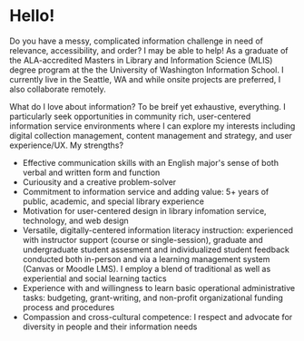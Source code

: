 <h1>Hello!</h1>

<p class="lead">Do you have a messy, complicated information challenge in need of relevance, accessibility, and order? I may be able to help! As a graduate of the ALA-accredited Masters in Library and Information Science (MLIS) degree program at the the University of Washington Information School. I currently live in the Seattle, WA and while onsite projects are preferred, I also collaborate remotely.</p>

<p>What do I love about information? To be breif yet exhaustive, everything. I particularly seek opportunities in community rich, user-centered information service environments where I can explore my interests including digital collection management, content management and strategy, and user experience/UX. My strengths?</p>

<ul>
<li>Effective communication skills with an English major's sense of both verbal and written form and function</li>
<li>Curiousity and a creative problem-solver</li>
<li>Commitment to information service and adding value: 5+ years of public, academic, and special library experience</li>
<li>Motivation for user-centered design in library infomation service, technology, and web design</li>
<li>Versatile, digitally-centered information literacy instruction: experienced with instructor support (course or single-session), graduate and undergraduate student assesment and individualized student feedback conducted both in-person and via a learning management system (Canvas or Moodle LMS). I employ a blend of traditional as well as experiential and social learning tactics </li>
<li>Experience with and willingness to learn basic operational administrative tasks: budgeting, grant-writing, and non-profit organizational funding process and procedures</li>
<li>Compassion and cross-cultural competence: I respect and advocate for diversity in people and their information needs</li>
</ul>
